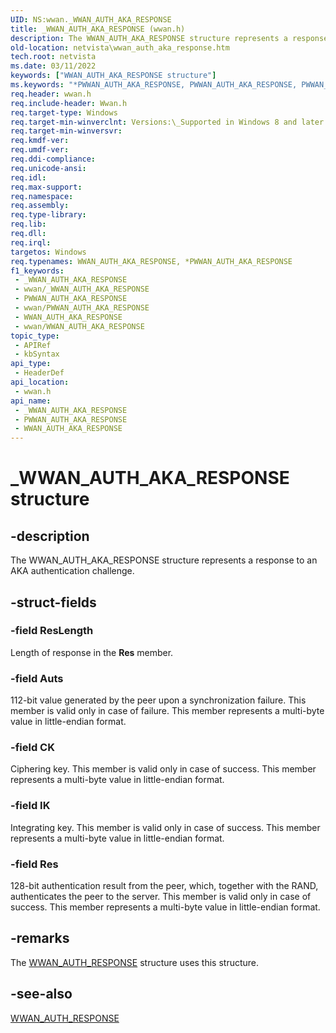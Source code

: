 ```yaml
---
UID: NS:wwan._WWAN_AUTH_AKA_RESPONSE
title: _WWAN_AUTH_AKA_RESPONSE (wwan.h)
description: The WWAN_AUTH_AKA_RESPONSE structure represents a response to an AKA authentication challenge.
old-location: netvista\wwan_auth_aka_response.htm
tech.root: netvista
ms.date: 03/11/2022
keywords: ["WWAN_AUTH_AKA_RESPONSE structure"]
ms.keywords: "*PWWAN_AUTH_AKA_RESPONSE, PWWAN_AUTH_AKA_RESPONSE, PWWAN_AUTH_AKA_RESPONSE structure pointer [Network Drivers Starting with Windows Vista], WWAN_AUTH_AKA_RESPONSE, WWAN_AUTH_AKA_RESPONSE structure [Network Drivers Starting with Windows Vista], _WWAN_AUTH_AKA_RESPONSE, netvista.wwan_auth_aka_response, wwan/PWWAN_AUTH_AKA_RESPONSE, wwan/WWAN_AUTH_AKA_RESPONSE"
req.header: wwan.h
req.include-header: Wwan.h
req.target-type: Windows
req.target-min-winverclnt: Versions:\_Supported in Windows 8 and later versions of Windows.
req.target-min-winversvr: 
req.kmdf-ver: 
req.umdf-ver: 
req.ddi-compliance: 
req.unicode-ansi: 
req.idl: 
req.max-support: 
req.namespace: 
req.assembly: 
req.type-library: 
req.lib: 
req.dll: 
req.irql: 
targetos: Windows
req.typenames: WWAN_AUTH_AKA_RESPONSE, *PWWAN_AUTH_AKA_RESPONSE
f1_keywords:
 - _WWAN_AUTH_AKA_RESPONSE
 - wwan/_WWAN_AUTH_AKA_RESPONSE
 - PWWAN_AUTH_AKA_RESPONSE
 - wwan/PWWAN_AUTH_AKA_RESPONSE
 - WWAN_AUTH_AKA_RESPONSE
 - wwan/WWAN_AUTH_AKA_RESPONSE
topic_type:
 - APIRef
 - kbSyntax
api_type:
 - HeaderDef
api_location:
 - wwan.h
api_name:
 - _WWAN_AUTH_AKA_RESPONSE
 - PWWAN_AUTH_AKA_RESPONSE
 - WWAN_AUTH_AKA_RESPONSE
---
```


# _WWAN_AUTH_AKA_RESPONSE structure


## -description

The WWAN_AUTH_AKA_RESPONSE structure represents a response to an AKA authentication challenge.

## -struct-fields


### -field ResLength

Length of response in the <b>Res</b> member.




### -field Auts

112-bit value generated by the peer upon a synchronization failure. This member is valid only in case of failure. This member represents a multi-byte value in little-endian format.


### -field CK

Ciphering key. This member is valid only in case of success. This member represents a multi-byte value in little-endian format.


### -field IK

Integrating key. This member is valid only in case of success. This member represents a multi-byte value in little-endian format.


### -field Res

128-bit authentication result from the peer, which, together with the RAND, authenticates the peer to the server. This member is valid only in case of success. This member represents a multi-byte value in little-endian format.

## -remarks

The <a href="/windows-hardware/drivers/ddi/wwan/ns-wwan-_wwan_auth_response">WWAN_AUTH_RESPONSE</a> structure uses this structure.

## -see-also

<a href="/windows-hardware/drivers/ddi/wwan/ns-wwan-_wwan_auth_response">WWAN_AUTH_RESPONSE</a>

